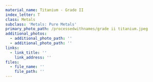 ```yaml
---
material_name: Titanium - Grade II
index_letter: T
class: Metals
subclass: 'Metals: Pure Metals'
primary_photo_path: /processedwithnames/grade ii titanium.jpeg
additional_photos:
  - additional_photo_path: ''
  - additional_photo_path: ''
links:
  - link_title: ''
    link_address: ''
files:
  - file_name: ''
    file_path: ''
---
```


